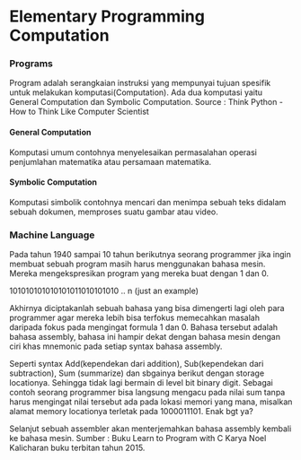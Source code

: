 <h1>Elementary Programming Computation</h1>

<h3>Programs</h3>
<p>Program adalah serangkaian instruksi yang mempunyai tujuan spesifik untuk melakukan komputasi(Computation). Ada dua 
komputasi yaitu General Computation dan Symbolic Computation. Source : Think Python - How to Think Like Computer Scientist</p>

<h4>General Computation</h4>
<p>Komputasi umum contohnya menyelesaikan permasalahan operasi penjumlahan matematika atau persamaan matematika.</p>

<h4>Symbolic Computation</h4>
<p>Komputasi simbolik contohnya mencari dan menimpa sebuah teks didalam sebuah dokumen, memproses suatu gambar atau video.</p>


<h3>Machine Language</h3>

<p>Pada tahun 1940 sampai 10 tahun berikutnya seorang programmer jika ingin membuat sebuah program masih harus menggunakan bahasa mesin. 
Mereka mengekspresikan program yang mereka buat dengan 1 dan 0.</p>

<p>101010101010101011010101010 .. n (just an example)</p>

<p>Akhirnya diciptakanlah sebuah bahasa yang bisa dimengerti lagi oleh para programmer agar mereka lebih bisa terfokus memecahkan masalah 
daripada fokus pada mengingat formula 1 dan 0. Bahasa tersebut adalah bahasa assembly, bahasa ini hampir dekat dengan bahasa mesin dengan 
ciri khas mnemonic pada setiap syntax bahasa assembly.</p>

<p>Seperti syntax Add(kependekan dari addition), Sub(kependekan dari subtraction), Sum (summarize) dan sbgainya berikut dengan storage locationya. 
Sehingga tidak lagi bermain di level bit binary digit. Sebagai contoh seorang programmer bisa langsung mengacu pada nilai sum tanpa harus mengingat 
nilai tersebut ada pada lokasi memori yang mana, misalkan alamat memory locationya terletak pada 1000011101. Enak bgt ya?</p>

<p>Selanjut sebuah assembler akan menterjemahkan bahasa assembly kembali ke bahasa mesin. Sumber : Buku Learn to Program with C Karya Noel Kalicharan buku terbitan tahun 2015.</p>
